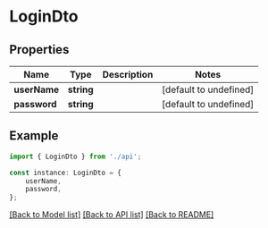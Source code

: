 # LoginDto


## Properties

Name | Type | Description | Notes
------------ | ------------- | ------------- | -------------
**userName** | **string** |  | [default to undefined]
**password** | **string** |  | [default to undefined]

## Example

```typescript
import { LoginDto } from './api';

const instance: LoginDto = {
    userName,
    password,
};
```

[[Back to Model list]](../README.md#documentation-for-models) [[Back to API list]](../README.md#documentation-for-api-endpoints) [[Back to README]](../README.md)
